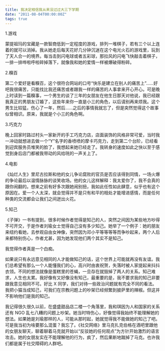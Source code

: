 ```yaml
---
title: 我决定相信我从来没过过大三下学期
date: "2011-08-04T00:00:00Z"
tags: true
---
```


1.游戏

蒙提祖玛的宝藏是一款智商低到一定程度的游戏，排列一堆棋子，若有三个以上连着的就可以消掉。我从她走后每天花好几分钟沉迷在这个电光火石的游戏里，玩到了天人合一的境界。每当击到闪电球或者五彩球，那拉风的闪电飞快敲击着棋子，一排一排哗啦呼啦碎掉落下，就像我和她的爱情一样被爆破得粉碎。

2.糗百

第二个爱好是看糗百，这个很符合网站的口号“快乐是建立在别人的痛苦上”……好吧我很痛苦，只能找比我还痛苦或者跟我一样的痛苦的人事拿来开心开心。可是晚上时读到一篇糗事，一个男生的谈了三年的女朋友在他生日那天对他说，我已经跟我真正的男朋友订婚了，这些年来你一直是小三的角色，以后请别再来烦我。这个男生比较猛，伤心了一年，然后……之后的事情我就忘了，但是突然觉得这个故事似曾相识。原来，我就是个小三的角色啊。

3.巧克力

晚上回家时路过村头一家新开的手工巧克力店，店面装饰的风格非常可爱，当时我一冲动就想进去做一个“Y”名字的香喷喷的摩卡巧克力，走到第二个台阶，已经看到迎宾服务员堆笑的脸了，我想起来她已经走了。我转身的速度如此之快以至于感觉到身后店门都被我带动的风给咣的一声关上了。

4.电影

《灿烂人生》里尼古拉斯和他的女儿争论腐败的官员是否应该得到同情，一场火爆的争论最后以温情脉脉的谈笑收场。他的女儿这样解释：我太爱你了，我不会真的跟你闹翻的。想来之前有好多次跟她闹别扭，我如此任性如此肆意，似乎也有这个原因在。爱一个人太深，就会觉得并不是只有和平的相处才能增进感情，而是任何种类的交流都会让我们之间迸出火花。

5.知己

《子弹》一书有提到，很多时候作者觉得是知己的人，突然之间因为某些地方吵得不可开交，于是作者刘瑜女士觉得自己没有多少知己。她举了一个例子：她的朋友来纽约看她，去参观自由女神像，突然因为邓小平等等等等而争吵起来，两个人后来都特别伤心，作者尤甚，因为她发现他们两个其实不是知己。

我觉得作者真是一个白痴。

如果说只有永远意见相同的人才能做知己的话，这个世界上可能就再没有友谊。我们总希望有那么一个人能懂我们的心，高兴时由衷祝贺，失落时被人家提起来抖抖衣领。不同的想法就像是蛋糕里的苍蝇，一旦存在就毁掉了两人的关系。知己难求，人生也太累。我好像有又好像没有知己，最重要的是，我不要求我的知己非要跟我意见相同不可。好比 X 同学，我们对待一些政治问题就有完全不同的看法。我把小猫当成知己，可我们在宗教问题上的吵架已经频繁到披萨里的辣椒。但这并不影响他们是我的知己。

我记得很久很久以前，在盛盛甜品店二楼一个角落里，我和琪因为人和国家的关系还有 NGO 乱七八糟的问题上吵架。她当时特伤心，好像觉得我始终不能理解她的想法。如果她是刘瑜那样的人，可能从那时起，她就觉得我不能做她的知己了吧。可是我当初为啥要那么混蛋？我忘了。《社交网络》里马克扎克伯格在酒吧里跟他的女朋友聊天，聊着聊着马克就开始以“反驳她的任何观点”为方针开始激烈的语言攻击。她的女朋友实在不能理解他的行为，疯了，然后果断地踹掉了马克。也许我们都是属于社交障碍的人群吧。
